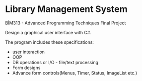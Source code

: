 # Library Management System

BİM313 - Advanced Programming Techniques Final Project

Design a graphical user interface with C#. 

The program includes these specifications:

 * user interaction
 *  OOP
 * DB operations or I/O - file/text processing
 * Form designs
 * Advance form controls(Menus, Timer, Status, ImageList etc.)
